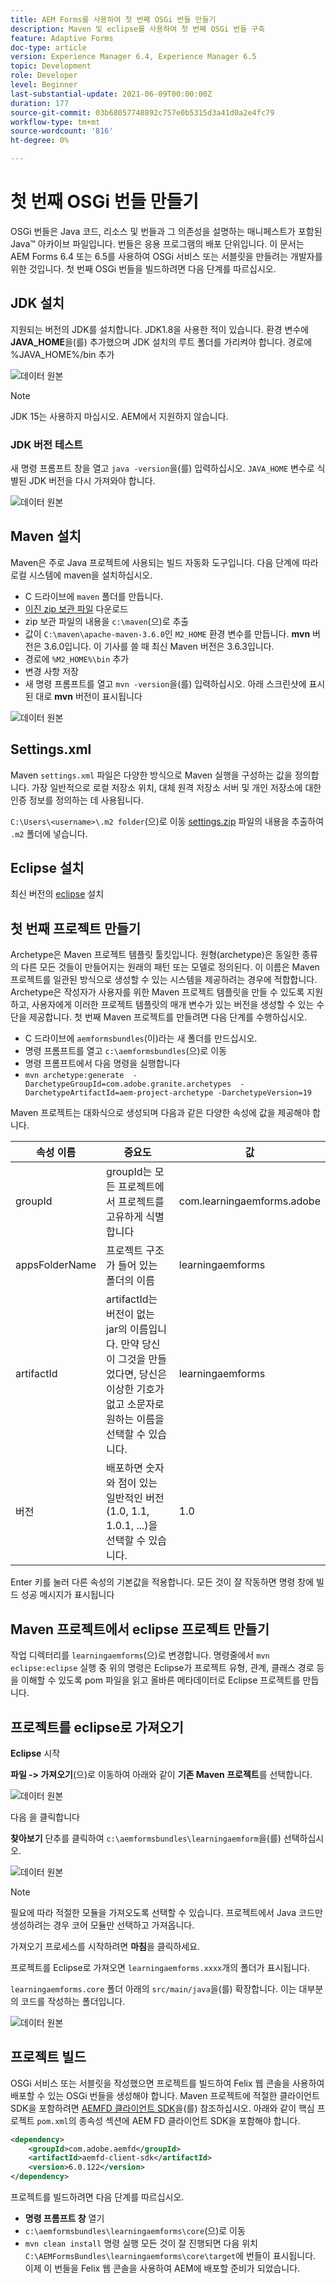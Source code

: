 ```yaml
---
title: AEM Forms를 사용하여 첫 번째 OSGi 번들 만들기
description: Maven 및 eclipse를 사용하여 첫 번째 OSGi 번들 구축
feature: Adaptive Forms
doc-type: article
version: Experience Manager 6.4, Experience Manager 6.5
topic: Development
role: Developer
level: Beginner
last-substantial-update: 2021-06-09T00:00:00Z
duration: 177
source-git-commit: 03b68057748892c757e0b5315d3a41d0a2e4fc79
workflow-type: tm+mt
source-wordcount: '816'
ht-degree: 0%

---
```



# 첫 번째 OSGi 번들 만들기

OSGi 번들은 Java 코드, 리소스 및 번들과 그 의존성을 설명하는 매니페스트가 포함된 Java™ 아카이브 파일입니다. 번들은 응용 프로그램의 배포 단위입니다. 이 문서는 AEM Forms 6.4 또는 6.5를 사용하여 OSGi 서비스 또는 서블릿을 만들려는 개발자를 위한 것입니다. 첫 번째 OSGi 번들을 빌드하려면 다음 단계를 따르십시오.


## JDK 설치

지원되는 버전의 JDK를 설치합니다. JDK1.8을 사용한 적이 있습니다. 환경 변수에 **JAVA_HOME**을(를) 추가했으며 JDK 설치의 루트 폴더를 가리켜야 합니다.
경로에 %JAVA_HOME%/bin 추가

![데이터 원본](assets/java-home.JPG)

>[!NOTE]
> JDK 15는 사용하지 마십시오. AEM에서 지원하지 않습니다.

### JDK 버전 테스트

새 명령 프롬프트 창을 열고 `java -version`을(를) 입력하십시오. `JAVA_HOME` 변수로 식별된 JDK 버전을 다시 가져와야 합니다.

![데이터 원본](assets/java-version.JPG)

## Maven 설치

Maven은 주로 Java 프로젝트에 사용되는 빌드 자동화 도구입니다. 다음 단계에 따라 로컬 시스템에 maven을 설치하십시오.

* C 드라이브에 `maven` 폴더를 만듭니다.
* [이진 zip 보관 파일](http://maven.apache.org/download.cgi) 다운로드
* zip 보관 파일의 내용을 `c:\maven`(으)로 추출
* 값이 `C:\maven\apache-maven-3.6.0`인 `M2_HOME` 환경 변수를 만듭니다. **mvn** 버전은 3.6.0입니다. 이 기사를 쓸 때 최신 Maven 버전은 3.6.3입니다.
* 경로에 `%M2_HOME%\bin` 추가
* 변경 사항 저장
* 새 명령 프롬프트를 열고 `mvn -version`을(를) 입력하십시오. 아래 스크린샷에 표시된 대로 **mvn** 버전이 표시됩니다

![데이터 원본](assets/mvn-version.JPG)

## Settings.xml

Maven `settings.xml` 파일은 다양한 방식으로 Maven 실행을 구성하는 값을 정의합니다. 가장 일반적으로 로컬 저장소 위치, 대체 원격 저장소 서버 및 개인 저장소에 대한 인증 정보를 정의하는 데 사용됩니다.

`C:\Users\<username>\.m2 folder`(으)로 이동
[settings.zip](assets/settings.zip) 파일의 내용을 추출하여 `.m2` 폴더에 넣습니다.

## Eclipse 설치

최신 버전의 [eclipse](https://www.eclipse.org/downloads/) 설치

## 첫 번째 프로젝트 만들기

Archetype은 Maven 프로젝트 템플릿 툴킷입니다. 원형(archetype)은 동일한 종류의 다른 모든 것들이 만들어지는 원래의 패턴 또는 모델로 정의된다. 이 이름은 Maven 프로젝트를 일관된 방식으로 생성할 수 있는 시스템을 제공하려는 경우에 적합합니다. Archetype은 작성자가 사용자를 위한 Maven 프로젝트 템플릿을 만들 수 있도록 지원하고, 사용자에게 이러한 프로젝트 템플릿의 매개 변수가 있는 버전을 생성할 수 있는 수단을 제공합니다.
첫 번째 Maven 프로젝트를 만들려면 다음 단계를 수행하십시오.

* C 드라이브에 `aemformsbundles`(이)라는 새 폴더를 만드십시오.
* 명령 프롬프트를 열고 `c:\aemformsbundles`(으)로 이동
* 명령 프롬프트에서 다음 명령을 실행합니다
* `mvn archetype:generate  -DarchetypeGroupId=com.adobe.granite.archetypes  -DarchetypeArtifactId=aem-project-archetype -DarchetypeVersion=19`

Maven 프로젝트는 대화식으로 생성되며 다음과 같은 다양한 속성에 값을 제공해야 합니다.

| 속성 이름 | 중요도 | 값 |
|------------------------|---------------------------------------|---------------------|
| groupId | groupId는 모든 프로젝트에서 프로젝트를 고유하게 식별합니다 | com.learningaemforms.adobe |
| appsFolderName | 프로젝트 구조가 들어 있는 폴더의 이름 | learningaemforms |
| artifactId | artifactId는 버전이 없는 jar의 이름입니다. 만약 당신이 그것을 만들었다면, 당신은 이상한 기호가 없고 소문자로 원하는 이름을 선택할 수 있습니다. | learningaemforms |
| 버전 | 배포하면 숫자와 점이 있는 일반적인 버전(1.0, 1.1, 1.0.1, ...)을 선택할 수 있습니다. | 1.0 |

Enter 키를 눌러 다른 속성의 기본값을 적용합니다.
모든 것이 잘 작동하면 명령 창에 빌드 성공 메시지가 표시됩니다

## Maven 프로젝트에서 eclipse 프로젝트 만들기

작업 디렉터리를 `learningaemforms`(으)로 변경합니다.
명령줄에서 `mvn eclipse:eclipse` 실행 중
위의 명령은 Eclipse가 프로젝트 유형, 관계, 클래스 경로 등을 이해할 수 있도록 pom 파일을 읽고 올바른 메타데이터로 Eclipse 프로젝트를 만듭니다.

## 프로젝트를 eclipse로 가져오기

**Eclipse** 시작

**파일 -> 가져오기**(으)로 이동하여 아래와 같이 **기존 Maven 프로젝트**&#x200B;를 선택합니다.

![데이터 원본](assets/import-mvn-project.JPG)

다음 을 클릭합니다

**찾아보기** 단추를 클릭하여 `c:\aemformsbundles\learningaemform`을(를) 선택하십시오.

![데이터 원본](assets/select-mvn-project.JPG)

>[!NOTE]
>필요에 따라 적절한 모듈을 가져오도록 선택할 수 있습니다. 프로젝트에서 Java 코드만 생성하려는 경우 코어 모듈만 선택하고 가져옵니다.

가져오기 프로세스를 시작하려면 **마침**&#x200B;을 클릭하세요.

프로젝트를 Eclipse로 가져오면 `learningaemforms.xxxx`개의 폴더가 표시됩니다.

`learningaemforms.core` 폴더 아래의 `src/main/java`을(를) 확장합니다. 이는 대부분의 코드를 작성하는 폴더입니다.

![데이터 원본](assets/learning-core.JPG)

## 프로젝트 빌드

OSGi 서비스 또는 서블릿을 작성했으면 프로젝트를 빌드하여 Felix 웹 콘솔을 사용하여 배포할 수 있는 OSGi 번들을 생성해야 합니다. Maven 프로젝트에 적절한 클라이언트 SDK을 포함하려면 [AEMFD 클라이언트 SDK](https://repo.adobe.com/nexus/content/repositories/public/com/adobe/aemfd/aemfd-client-sdk/)을(를) 참조하십시오. 아래와 같이 핵심 프로젝트 `pom.xml`의 종속성 섹션에 AEM FD 클라이언트 SDK을 포함해야 합니다.

```xml
<dependency>
    <groupId>com.adobe.aemfd</groupId>
    <artifactId>aemfd-client-sdk</artifactId>
    <version>6.0.122</version>
</dependency>
```

프로젝트를 빌드하려면 다음 단계를 따르십시오.

* **명령 프롬프트 창** 열기
* `c:\aemformsbundles\learningaemforms\core`(으)로 이동
* `mvn clean install` 명령 실행
모든 것이 잘 진행되면 다음 위치 `C:\AEMFormsBundles\learningaemforms\core\target`에 번들이 표시됩니다. 이제 이 번들을 Felix 웹 콘솔을 사용하여 AEM에 배포할 준비가 되었습니다.
